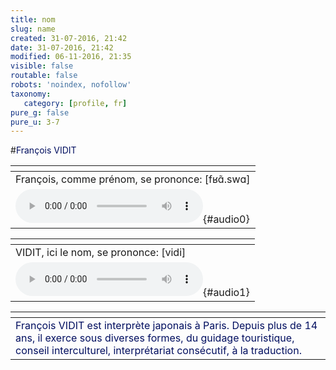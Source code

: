 ```yaml
---
title: nom
slug: name
created: 31-07-2016, 21:42
date: 31-07-2016, 21:42
modified: 06-11-2016, 21:35
visible: false
routable: false
robots: 'noindex, nofollow'
taxonomy:
   category: [profile, fr]
pure_g: false
pure_u: 3-7
---
```

#<span lang="fr" title="Prénom" style="color:#000e5f;letter-spacing: 0px;word-break:keep-all;">François</span> <span lang="fr" style="color:#000e5f;letter-spacing: 0px;word-break:keep-all;" title="Nom">VIDIT</span>

| <span hidden>hidden</span> |
| -------------------------- |
| <span lang="fr" title="Prénom">François</span>, comme prénom, se prononce:</span> <span title="prononciation du prénom « François »">[fʁɑ̃.swɑ]</span> |
| ![][1]{#audio0} |

| <span hidden>hidden</span> |
| -------------------------- |
| <span lang="fr" title="Nom">VIDIT</span>, ici le nom, se prononce: <span title="prononciation du nom de famille « VIDIT »">[vidi]</span> |
| ![][2]{#audio1} |

| <span hidden>hidden</span> |
| -------------------------- |
| <span style="color:#000e5f">François VIDIT est </span> <span title="Profession" style="color:#000e5f" lang="fr">interprète japonais</span><span style="color:#000e5f"> à </span><span style="color:#000e5f" lang="fr">Paris</span><span style="color:#000e5f">. Depuis plus de 14 ans, il exerce sous diverses formes, du guidage touristique, conseil interculturel, interprétariat consécutif, à la traduction.</span> |

[1]: ./Francois.mp3 "prononciation du prénom « François »"
[2]: ./VIDIT.mp3 "prononciation du nom de famille « VIDIT »"